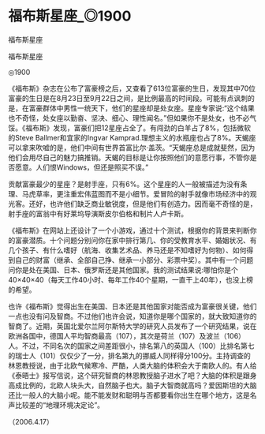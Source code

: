 # 福布斯星座_◎1900

福布斯星座

福布斯星座

◎1900

《福布斯》杂志在公布了富豪榜之后，又查看了613位富豪的生日，发现其中70位富豪的生日是在8月23日至9月22日之间，是比例最高的时间段。可能有点讽刺的是，在富豪群体中男性一统天下，他们的星座却是处女座。星座专家说:“这个结果也不奇怪，处女座以勤奋、坚决、细心、理性闻名。”但如果你不是处女，也不必气馁。《福布斯》发现，富豪们把12星座占全了。有闯劲的白羊占了8%，包括微软的Steve Ballmer和宜家的Ingvar Kamprad.理想主义的水瓶座也占了8%。天蝎座可以拿来吹嘘的是，他们中间有世界首富比尔·盖茨。“天蝎座总是成就斐然，因为他们会用尽自己的魅力搞推销。天蝎的目标是让你按照他们的意愿行事，不管你是否愿意。人们恨Windows，但还是照买不误。”

贡献富豪最少的星座？是射手座，只有6%。这个星座的人一般被描述为没有条理、马虎草率，更注重宏伟蓝图而不是小细节。爱冒险的射手就像市场经济中的观光客。还好，也许他们缺乏商业敏锐度，但是他们有创造力。因而毫不奇怪的是，射手座的富翁中有好莱坞导演斯皮尔伯格和制片人卢卡斯。

《福布斯》在网站上还设计了一个小游戏，通过十个测试，根据你的背景来判断你的富豪潜质。十个问题分别问你在家中排行第几、你的受教育水平、婚姻状况、有几个孩子、有什么嗜好（航海、收集艺术品、养马还是不知嗜好为何物）、如何得到自己的财富（继承、全部自己挣、继承一小部分、彩票中奖）。其中有一个问题问你是处在美国、日本、俄罗斯还是其他国家。我的测试结果说:哪怕你是个40×40×40（每天工作40小时、每年工作40个星期，一直干上40年），也没上榜的希望。

也许《福布斯》觉得出生在美国、日本还是其他国家对能否成为富豪很关键，他们一点也没有问及智商。不过他们也许会说，知道你是哪个国家的，就大致知道你的智商了。近期，英国北爱尔兰阿尔斯特大学的研究人员发布了一个研究结果，说在欧洲各国中，德国人平均智商最高（107），其次是荷兰（107）及波兰（106）人。不过，不同名次的国家之间差距很小，排名第八的英国人（100）比排名第七的瑞士人（101）仅仅少了一分，排名第九的挪威人同样得分100分。主持调查的林恩教授说，由于北欧气候寒冷、严酷，人类大脑的体积会大于南欧人的。有人给《泰晤士》报写信说，这个研究智商的林恩教授脑子进水了吧？大脑的体积是跟身高成比例的，北欧人块头大，自然脑子也大。脑子大智商就高吗？爱因斯坦的大脑还比一般人的大脑小呢。能不能发财和聪明与否都要看你出生在哪个地方，这是名声比较差的“地理环境决定论”。

（2006.4.17）